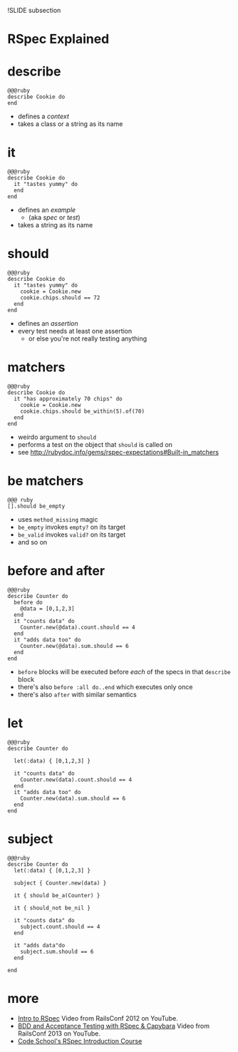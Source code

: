 !SLIDE subsection
# RSpec Explained

# describe

    @@@ruby
    describe Cookie do
    end

* defines a *context*
* takes a class or a string as its name

# it

    @@@ruby
    describe Cookie do
      it "tastes yummy" do
      end
    end

* defines an *example*
  * (aka *spec* or *test*)
* takes a string as its name

# should

    @@@ruby
    describe Cookie do
      it "tastes yummy" do
        cookie = Cookie.new
        cookie.chips.should == 72
      end
    end

* defines an *assertion*
* every test needs at least one assertion
  * or else you're not really testing anything

# matchers

    @@@ruby
    describe Cookie do
      it "has approximately 70 chips" do
        cookie = Cookie.new
        cookie.chips.should be_within(5).of(70)
      end
    end

* weirdo argument to `should`
* performs a test on the object that `should` is called on
* see <http://rubydoc.info/gems/rspec-expectations#Built-in_matchers>

# be matchers

    @@@ ruby
    [].should be_empty

* uses `method_missing` magic
* `be_empty` invokes `empty?` on its target
* `be_valid` invokes `valid?` on its target
* and so on

# before and after

    @@@ruby
    describe Counter do
      before do
        @data = [0,1,2,3]
      end
      it "counts data" do
        Counter.new(@data).count.should == 4
      end
      it "adds data too" do
        Counter.new(@data).sum.should == 6
      end
    end

* `before` blocks will be executed before *each* of the specs in that `describe` block
* there's also `before :all do..end` which executes only once
* there's also `after` with similar semantics

# let

    @@@ruby
    describe Counter do

      let(:data) { [0,1,2,3] }

      it "counts data" do
        Counter.new(data).count.should == 4
      end
      it "adds data too" do
        Counter.new(data).sum.should == 6
      end
    end

# subject

    @@@ruby
    describe Counter do
      let(:data) { [0,1,2,3] }

      subject { Counter.new(data) }

      it { should be_a(Counter) }

      it { should_not be_nil }

      it "counts data" do
        subject.count.should == 4
      end

      it "adds data"do
        subject.sum.should == 6
      end

    end

# more

* [Intro to RSpec](http://www.youtube.com/watch?v=aYXAWgSA5Kw) Video from RailsConf 2012 on YouTube.
* [BDD and Acceptance Testing with RSpec & Capybara](https://www.youtube.com/watch?v=BG_DDUD4M9E) Video from RailsConf 2013 on YouTube.
* [Code School's RSpec Introduction Course](https://www.codeschool.com/courses/testing-with-rspec)

